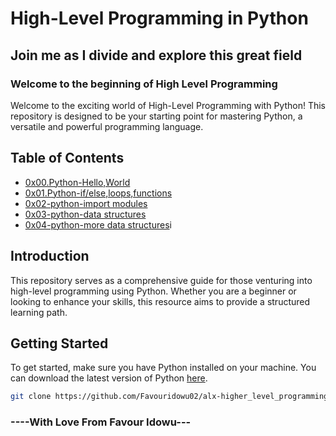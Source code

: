 # High-Level Programming in Python
## Join me as I divide and explore this great field

### Welcome to the beginning of High Level Programming
Welcome to the exciting world of High-Level Programming with Python! This repository is designed to be your starting point for mastering Python, a versatile and powerful programming language.

## Table of Contents

- [0x00.Python-Hello,World](#0x00.Python-Hello,World)
- [0x01.Python-if/else,loops,functions](#0x01.Python-if/else,loops,functions)
- [0x02-python-import modules](#0x02-python-import_modules)
- [0x03-python-data structures](#0x03-python-data_structures)
- [0x04-python-more data structures](#0x04-python-more_data_structures)i

## Introduction

This repository serves as a comprehensive guide for those venturing into high-level programming using Python. Whether you are a beginner or looking to enhance your skills, this resource aims to provide a structured learning path.

## Getting Started

To get started, make sure you have Python installed on your machine. You can download the latest version of Python [here](https://www.python.org/).

```bash
git clone https://github.com/Favouridowu02/alx-higher_level_programming.git
```
### ----With Love From Favour Idowu---
